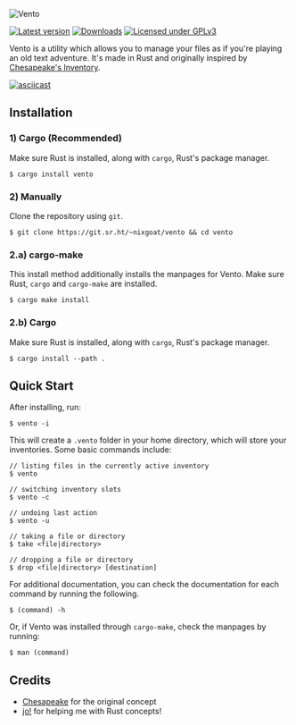 ![Vento](https://codeberg.org/nixgoat/vento/media/branch/master/assets/logo.png "Vento")

[![Latest version](https://shields.io/crates/v/vento?color=red)](https://crates.io/crates/vento)
[![Downloads](https://shields.io/crates/d/vento)](https://crates.io/crates/vento)
[![Licensed under GPLv3](https://shields.io/crates/l/vento)](https://git.sr.ht/~nixgoat/vento/tree/master/item/LICENSE.md)

Vento is a utility which allows you to manage your files as if you're playing an old text adventure. It's made in Rust and originally inspired by [Chesapeake's Inventory](https://github.com/mothdotmonster/inventory).

[![asciicast](https://asciinema.org/a/524454.svg)](https://asciinema.org/a/524454)

## Installation

### 1) Cargo (Recommended)

Make sure Rust is installed, along with `cargo`, Rust's package manager.

```
$ cargo install vento
```

### 2) Manually

Clone the repository using `git`.

```
$ git clone https://git.sr.ht/~nixgoat/vento && cd vento
```

### 2.a) cargo-make

This install method additionally installs the manpages for Vento. Make sure Rust, `cargo` and `cargo-make` are installed.

```
$ cargo make install
```

### 2.b) Cargo

Make sure Rust is installed, along with `cargo`, Rust's package manager.

```
$ cargo install --path .
```

## Quick Start

After installing, run:

```
$ vento -i
```

This will create a `.vento` folder in your home directory, which will store your inventories. Some basic commands include:

```
// listing files in the currently active inventory
$ vento

// switching inventory slots
$ vento -c

// undoing last action
$ vento -u

// taking a file or directory
$ take <file|directory>

// dropping a file or directory
$ drop <file|directory> [destination]
```

For additional documentation, you can check the documentation for each command by running the following.

```
$ (command) -h
```

Or, if Vento was installed through `cargo-make`, check the manpages by running:

```
$ man (command)
```

## Credits

- [Chesapeake](https://moth.monster/) for the original concept
- [jo!](https://sr.ht/~j0lol/) for helping me with Rust concepts!
